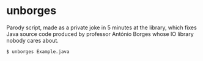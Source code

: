 # unborges

Parody script, made as a private joke in 5 minutes at the library, which fixes Java source code produced by professor António Borges whose IO library nobody cares about.

```
$ unborges Example.java
```

